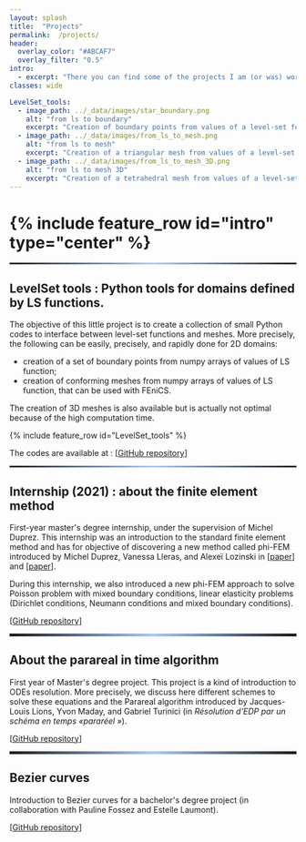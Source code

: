 ```yaml
---
layout: splash 
title:  "Projects" 
permalink:  /projects/ 
header:
  overlay_color: "#ABCAF7"
  overlay_filter: "0.5"
intro:
  - excerpt: "There you can find some of the projects I am (or was) working on."
classes: wide

LevelSet_tools:
  - image_path: ../_data/images/star_boundary.png
    alt: "from ls to boundary"
    excerpt: "Creation of boundary points from values of a level-set function."
  - image_path: ../_data/images/from_ls_to_mesh.png
    alt: "from ls to mesh"
    excerpt: "Creation of a triangular mesh from values of a level-set function."
  - image_path: ../_data/images/from_ls_to_mesh_3D.png
    alt: "from ls to mesh 3D"
    excerpt: "Creation of a tetrahedral mesh from values of a level-set function."
---
```


<h1>
{% include feature_row id="intro" type="center" %}
</h1>
<hr style="border: 0;
        height: 3px;
        background-image: linear-gradient(to right, rgba(0, 0, 0, 0), rgba(171,202,247), rgba(0, 0, 0, 0));">

## LevelSet tools : Python tools for domains defined by LS functions. 

The objective of this little project is to create a collection of small Python codes to interface between level-set functions and meshes. 
More precisely, the following can be easily, precisely, and rapidly done for 2D domains: 
  * creation of a set of boundary points from numpy arrays of values of LS function;
  * creation of conforming meshes from numpy arrays of values of LS function, that can be used with FEniCS.

The creation of 3D meshes is also available but is actually not optimal because of the high computation time. 

  {% include feature_row id="LevelSet_tools" %}


The codes are available at :   \[[GitHub repository](https://github.com/KVuillemot/LevelSet_tools)]


<hr style="border: 0;
        height: 3px;
        background-image: linear-gradient(to right, rgba(0, 0, 0, 0), rgba(171,202,247), rgba(0, 0, 0, 0));">

## Internship (2021) : about the finite element method

First-year master's degree internship, under the supervision of Michel Duprez. This internship was an introduction to the standard finite element method and has for objective of discovering a new method called phi-FEM introduced by Michel Duprez, Vanessa Lleras, and Alexeï Lozinski in \[[paper](https://hal.archives-ouvertes.fr/hal-02521111)] and \[[paper](https://hal.archives-ouvertes.fr/hal-02521042v3)].

During this internship, we also introduced a new phi-FEM approach to solve Poisson problem with mixed boundary conditions, linear elasticity problems (Dirichlet conditions, Neumann conditions and mixed boundary conditions).

  \[[GitHub repository](https://github.com/KVuillemot/Stage_M1_Phi_FEM)]

<hr style="border: 0;
        height: 5px;
        background-image: linear-gradient(to right, rgba(0, 0, 0, 0), rgba(171,202,247), rgba(0, 0, 0, 0));">

## About the parareal in time algorithm

First year of Master's degree project. This project is a kind of introduction to ODEs resolution.
More precisely, we discuss here different schemes to solve these equations and the Parareal algorithm introduced by Jacques-Louis Lions, Yvon Maday, and Gabriel Turinici (in *Résolution d'EDP par un schéma en temps «pararéel »*).

  \[[GitHub repository](https://github.com/KVuillemot/Project_M1_Parallelisation_en_temps)]

<hr style="border: 0;
        height: 5px;
        background-image: linear-gradient(to right, rgba(0, 0, 0, 0), rgba(171,202,247), rgba(0, 0, 0, 0));">
        
## Bezier curves

Introduction to Bezier curves for a bachelor's degree project (in collaboration with Pauline Fossez and Estelle Laumont).

  \[[GitHub repository](https://github.com/KVuillemot/Projet_L3_Courbes_De_Bezier)]
